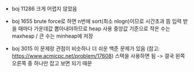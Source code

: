 + boj 11286
크게 어렵지 않았음

+ boj 1655
brute force로 하면 n번에 sort(최소 nlogn)이므로 시간초과 뜸
입력 받을 때마다 가운데값 뽑아내야하므로 heap 사용
중앙값 기준으로 작은 수는 maxheap / 큰 수는 minheap에 저장

+ boj 3015
이 문제랑 관점이 비슷하나 더 쉬운 백준 문제가 있음 (참고: https://www.acmicpc.net/problem/17608)
스택을 사용하면 됨 -> 결국 왼쪽오른쪽 중 하나만 잡고 보면 되기 때문